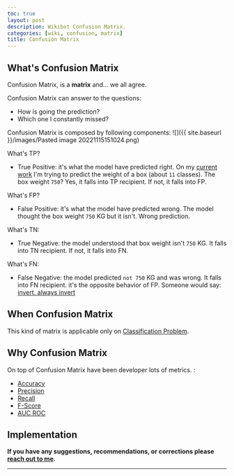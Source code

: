 ```yaml
---
toc: true
layout: post
description: Wikibot Confusion Matrix.
categories: [wiki, confusion, matrix]
title: Confusion Matrix
---
```


## What's Confusion Matrix

Confusion Matrix, is a **matrix** and... we all agree.

Confusion Matrix can answer to the questions: 
- How is going the prediction? 
- Which one I constantly missed?

Confusion Matrix is composed by following components:
![]({{ site.baseurl }}/images/Pasted image 20221115151024.png)

What's TP? 
- True Positive: it's what the model have predicted right. On my [current work](https://b8ni.github.io/bottoni/fastai/2022/10/26/aluminium-scraps-box-weight-random-forest-post.html) I'm trying to predict the weight of a box (about `11` classes). The box weight `750`? Yes, it falls into TP recipient. If not, it falls into FP.

What's FP?
- False Positive:  it's what the model have predicted wrong. The model thought the box weight ``750`` KG but it isn't. Wrong prediction.

What's TN:
- True Negative: the model understood that box weight isn't `750` KG. It falls into TN recipient. If not, it falls into FN.

What's FN:
- False Negative: the model predicted `not 750` KG and was wrong. It falls into FN recipient. it's the opposite behavior of FP. Someone would say: [invert. always invert](https://jamesclear.com/inversion)

## When Confusion Matrix

This kind of matrix is applicable only on [Classification Problem]().

## Why Confusion Matrix

On top of Confusion Matrix have been developer lots of metrics. :
- [Accuracy]()
- [Precision]()
- [Recall]()
- [F-Score]()
- [AUC ROC]()

## Implementation




**If you have any suggestions, recommendations, or corrections please [reach out to me](https://twitter.com/bot_fra).**

---

